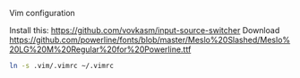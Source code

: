 Vim configuration

Install this: https://github.com/vovkasm/input-source-switcher
Download https://github.com/powerline/fonts/blob/master/Meslo%20Slashed/Meslo%20LG%20M%20Regular%20for%20Powerline.ttf
```bash
ln -s .vim/.vimrc ~/.vimrc
```
